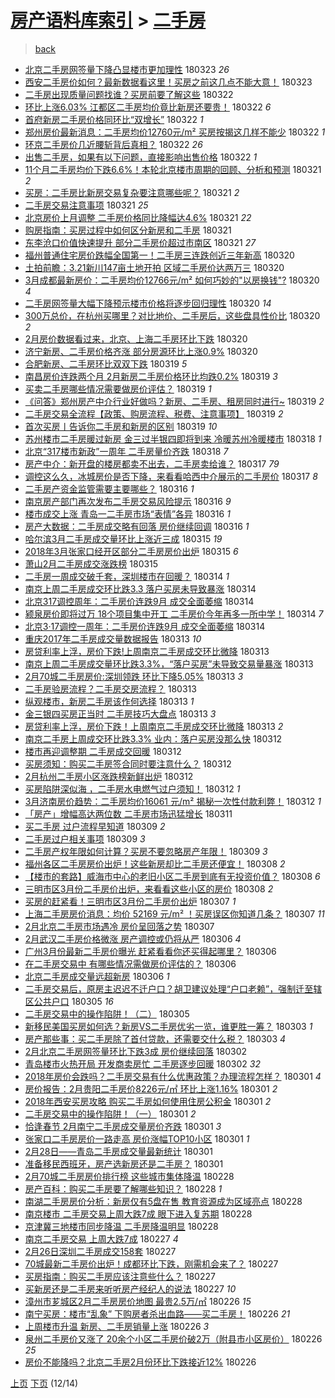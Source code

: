 [房产语料库索引](../../README.md)  > [二手房](二手房.md)
====
> [back](../README.md)

- [北京二手房网签量下降凸显楼市更加理性](http://jkwz.applinzi.com/ittc/7083677012600554506.html#%E5%8C%97%E4%BA%AC%E4%BA%8C%E6%89%8B%E6%88%BF%E7%BD%91%E7%AD%BE%E9%87%8F%E4%B8%8B%E9%99%8D%E5%87%B8%E6%98%BE%E6%A5%BC%E5%B8%82%E6%9B%B4%E5%8A%A0%E7%90%86%E6%80%A7) 180323 *26* 
- [西安二手房价如何？最新数据看这里！买房之前这几点不能大意！](http://jkwz.applinzi.com/ittc/7083604132265198609.html#%E8%A5%BF%E5%AE%89%E4%BA%8C%E6%89%8B%E6%88%BF%E4%BB%B7%E5%A6%82%E4%BD%95%EF%BC%9F%E6%9C%80%E6%96%B0%E6%95%B0%E6%8D%AE%E7%9C%8B%E8%BF%99%E9%87%8C%EF%BC%81%E4%B9%B0%E6%88%BF%E4%B9%8B%E5%89%8D%E8%BF%99%E5%87%A0%E7%82%B9%E4%B8%8D%E8%83%BD%E5%A4%A7%E6%84%8F%EF%BC%81) 180323  
- [二手房出现质量问题找谁？买房前要了解这些](http://jkwz.applinzi.com/ittc/7083327233060242443.html#%E4%BA%8C%E6%89%8B%E6%88%BF%E5%87%BA%E7%8E%B0%E8%B4%A8%E9%87%8F%E9%97%AE%E9%A2%98%E6%89%BE%E8%B0%81%EF%BC%9F%E4%B9%B0%E6%88%BF%E5%89%8D%E8%A6%81%E4%BA%86%E8%A7%A3%E8%BF%99%E4%BA%9B) 180322  
- [环比上涨6.03% 江都区二手房均价竟比新房还要贵！](http://jkwz.applinzi.com/ittc/7083318680010359818.html#%E7%8E%AF%E6%AF%94%E4%B8%8A%E6%B6%A86.03%25+%E6%B1%9F%E9%83%BD%E5%8C%BA%E4%BA%8C%E6%89%8B%E6%88%BF%E5%9D%87%E4%BB%B7%E7%AB%9F%E6%AF%94%E6%96%B0%E6%88%BF%E8%BF%98%E8%A6%81%E8%B4%B5%EF%BC%81) 180322 *6* 
- [首府新房二手房价格同环比“双增长”](http://jkwz.applinzi.com/ittc/7083269892147250186.html#%E9%A6%96%E5%BA%9C%E6%96%B0%E6%88%BF%E4%BA%8C%E6%89%8B%E6%88%BF%E4%BB%B7%E6%A0%BC%E5%90%8C%E7%8E%AF%E6%AF%94%E2%80%9C%E5%8F%8C%E5%A2%9E%E9%95%BF%E2%80%9D) 180322 *1* 
- [郑州房价最新消息：二手房均价12760元/m² 买房按揭这几样不能少](http://jkwz.applinzi.com/ittc/7083250718083646475.html#%E9%83%91%E5%B7%9E%E6%88%BF%E4%BB%B7%E6%9C%80%E6%96%B0%E6%B6%88%E6%81%AF%EF%BC%9A%E4%BA%8C%E6%89%8B%E6%88%BF%E5%9D%87%E4%BB%B712760%E5%85%83%2Fm%C2%B2+%E4%B9%B0%E6%88%BF%E6%8C%89%E6%8F%AD%E8%BF%99%E5%87%A0%E6%A0%B7%E4%B8%8D%E8%83%BD%E5%B0%91) 180322 *1* 
- [环京二手房价几近腰斩背后真相？](http://jkwz.applinzi.com/ittc/7083186034244584458.html#%E7%8E%AF%E4%BA%AC%E4%BA%8C%E6%89%8B%E6%88%BF%E4%BB%B7%E5%87%A0%E8%BF%91%E8%85%B0%E6%96%A9%E8%83%8C%E5%90%8E%E7%9C%9F%E7%9B%B8%EF%BC%9F) 180322 *26* 
- [出售二手房，如果有以下问题，直接影响出售价格](http://jkwz.applinzi.com/ittc/7083002742274786315.html#%E5%87%BA%E5%94%AE%E4%BA%8C%E6%89%8B%E6%88%BF%EF%BC%8C%E5%A6%82%E6%9E%9C%E6%9C%89%E4%BB%A5%E4%B8%8B%E9%97%AE%E9%A2%98%EF%BC%8C%E7%9B%B4%E6%8E%A5%E5%BD%B1%E5%93%8D%E5%87%BA%E5%94%AE%E4%BB%B7%E6%A0%BC) 180322 *1* 
- [11个月二手房均价下跌6.6%！本轮北京楼市周期的回顾、分析和预测](http://jkwz.applinzi.com/ittc/7082979121640768523.html#11%E4%B8%AA%E6%9C%88%E4%BA%8C%E6%89%8B%E6%88%BF%E5%9D%87%E4%BB%B7%E4%B8%8B%E8%B7%8C6.6%25%EF%BC%81%E6%9C%AC%E8%BD%AE%E5%8C%97%E4%BA%AC%E6%A5%BC%E5%B8%82%E5%91%A8%E6%9C%9F%E7%9A%84%E5%9B%9E%E9%A1%BE%E3%80%81%E5%88%86%E6%9E%90%E5%92%8C%E9%A2%84%E6%B5%8B) 180321 *2* 
- [买房：二手房比新房交易复杂要注意哪些呢？](http://jkwz.applinzi.com/ittc/7082929463518299146.html#%E4%B9%B0%E6%88%BF%EF%BC%9A%E4%BA%8C%E6%89%8B%E6%88%BF%E6%AF%94%E6%96%B0%E6%88%BF%E4%BA%A4%E6%98%93%E5%A4%8D%E6%9D%82%E8%A6%81%E6%B3%A8%E6%84%8F%E5%93%AA%E4%BA%9B%E5%91%A2%EF%BC%9F) 180321 *2* 
- [二手房交易注意事项](http://jkwz.applinzi.com/ittc/7082895483230225424.html#%E4%BA%8C%E6%89%8B%E6%88%BF%E4%BA%A4%E6%98%93%E6%B3%A8%E6%84%8F%E4%BA%8B%E9%A1%B9) 180321 *25* 
- [北京房价上月调整 二手房价格同比降幅达4.6%](http://jkwz.applinzi.com/ittc/7082867273620784135.html#%E5%8C%97%E4%BA%AC%E6%88%BF%E4%BB%B7%E4%B8%8A%E6%9C%88%E8%B0%83%E6%95%B4+%E4%BA%8C%E6%89%8B%E6%88%BF%E4%BB%B7%E6%A0%BC%E5%90%8C%E6%AF%94%E9%99%8D%E5%B9%85%E8%BE%BE4.6%25) 180321 *22* 
- [购房指南：买房过程中如何区分新房和二手房](http://jkwz.applinzi.com/ittc/7082856510051058699.html#%E8%B4%AD%E6%88%BF%E6%8C%87%E5%8D%97%EF%BC%9A%E4%B9%B0%E6%88%BF%E8%BF%87%E7%A8%8B%E4%B8%AD%E5%A6%82%E4%BD%95%E5%8C%BA%E5%88%86%E6%96%B0%E6%88%BF%E5%92%8C%E4%BA%8C%E6%89%8B%E6%88%BF) 180321  
- [东李沧口价值快速提升 部分二手房价超过市南区](http://jkwz.applinzi.com/ittc/7082830828059231243.html#%E4%B8%9C%E6%9D%8E%E6%B2%A7%E5%8F%A3%E4%BB%B7%E5%80%BC%E5%BF%AB%E9%80%9F%E6%8F%90%E5%8D%87+%E9%83%A8%E5%88%86%E4%BA%8C%E6%89%8B%E6%88%BF%E4%BB%B7%E8%B6%85%E8%BF%87%E5%B8%82%E5%8D%97%E5%8C%BA) 180321 *27* 
- [福州普通住宅房价跌幅全国第一！二手房三连跌创近三年新高](http://jkwz.applinzi.com/ittc/7082611828389839878.html#%E7%A6%8F%E5%B7%9E%E6%99%AE%E9%80%9A%E4%BD%8F%E5%AE%85%E6%88%BF%E4%BB%B7%E8%B7%8C%E5%B9%85%E5%85%A8%E5%9B%BD%E7%AC%AC%E4%B8%80%EF%BC%81%E4%BA%8C%E6%89%8B%E6%88%BF%E4%B8%89%E8%BF%9E%E8%B7%8C%E5%88%9B%E8%BF%91%E4%B8%89%E5%B9%B4%E6%96%B0%E9%AB%98) 180320  
- [土拍前瞻：3.21新川147亩土地开拍 区域二手房价达两万三](http://jkwz.applinzi.com/ittc/7082628645070046225.html#%E5%9C%9F%E6%8B%8D%E5%89%8D%E7%9E%BB%EF%BC%9A3.21%E6%96%B0%E5%B7%9D147%E4%BA%A9%E5%9C%9F%E5%9C%B0%E5%BC%80%E6%8B%8D+%E5%8C%BA%E5%9F%9F%E4%BA%8C%E6%89%8B%E6%88%BF%E4%BB%B7%E8%BE%BE%E4%B8%A4%E4%B8%87%E4%B8%89) 180320  
- [3月成都最新房价：二手房均价12766元/m² 如何巧妙的&quot;以房换钱&quot;?](http://jkwz.applinzi.com/ittc/7082562119692452880.html#3%E6%9C%88%E6%88%90%E9%83%BD%E6%9C%80%E6%96%B0%E6%88%BF%E4%BB%B7%EF%BC%9A%E4%BA%8C%E6%89%8B%E6%88%BF%E5%9D%87%E4%BB%B712766%E5%85%83%2Fm%C2%B2+%E5%A6%82%E4%BD%95%E5%B7%A7%E5%A6%99%E7%9A%84%26quot%3B%E4%BB%A5%E6%88%BF%E6%8D%A2%E9%92%B1%26quot%3B%3F) 180320 *4* 
- [二手房网签量大幅下降预示楼市价格将逐步回归理性](http://jkwz.applinzi.com/ittc/7082541023253496843.html#%E4%BA%8C%E6%89%8B%E6%88%BF%E7%BD%91%E7%AD%BE%E9%87%8F%E5%A4%A7%E5%B9%85%E4%B8%8B%E9%99%8D%E9%A2%84%E7%A4%BA%E6%A5%BC%E5%B8%82%E4%BB%B7%E6%A0%BC%E5%B0%86%E9%80%90%E6%AD%A5%E5%9B%9E%E5%BD%92%E7%90%86%E6%80%A7) 180320 *14* 
- [300万总价，在杭州买哪里？对比地价、二手房后，这些盘具性价比](http://jkwz.applinzi.com/ittc/7082537648331949063.html#300%E4%B8%87%E6%80%BB%E4%BB%B7%EF%BC%8C%E5%9C%A8%E6%9D%AD%E5%B7%9E%E4%B9%B0%E5%93%AA%E9%87%8C%EF%BC%9F%E5%AF%B9%E6%AF%94%E5%9C%B0%E4%BB%B7%E3%80%81%E4%BA%8C%E6%89%8B%E6%88%BF%E5%90%8E%EF%BC%8C%E8%BF%99%E4%BA%9B%E7%9B%98%E5%85%B7%E6%80%A7%E4%BB%B7%E6%AF%94) 180320 *2* 
- [2月房价数据看过来，北京、上海二手房环比下跌](http://jkwz.applinzi.com/ittc/7082470864509731847.html#2%E6%9C%88%E6%88%BF%E4%BB%B7%E6%95%B0%E6%8D%AE%E7%9C%8B%E8%BF%87%E6%9D%A5%EF%BC%8C%E5%8C%97%E4%BA%AC%E3%80%81%E4%B8%8A%E6%B5%B7%E4%BA%8C%E6%89%8B%E6%88%BF%E7%8E%AF%E6%AF%94%E4%B8%8B%E8%B7%8C) 180320  
- [济宁新房、二手房价格齐涨 部分房源环比上涨0.9%](http://jkwz.applinzi.com/ittc/7082470419619906570.html#%E6%B5%8E%E5%AE%81%E6%96%B0%E6%88%BF%E3%80%81%E4%BA%8C%E6%89%8B%E6%88%BF%E4%BB%B7%E6%A0%BC%E9%BD%90%E6%B6%A8+%E9%83%A8%E5%88%86%E6%88%BF%E6%BA%90%E7%8E%AF%E6%AF%94%E4%B8%8A%E6%B6%A80.9%25) 180320  
- [合肥新房、二手房环比双双下跌](http://jkwz.applinzi.com/ittc/7082328685954991115.html#%E5%90%88%E8%82%A5%E6%96%B0%E6%88%BF%E3%80%81%E4%BA%8C%E6%89%8B%E6%88%BF%E7%8E%AF%E6%AF%94%E5%8F%8C%E5%8F%8C%E4%B8%8B%E8%B7%8C) 180319 *5* 
- [南昌房价连跌两个月 2月新房二手房价格环比均跌0.2%](http://jkwz.applinzi.com/ittc/7082220261317542918.html#%E5%8D%97%E6%98%8C%E6%88%BF%E4%BB%B7%E8%BF%9E%E8%B7%8C%E4%B8%A4%E4%B8%AA%E6%9C%88+2%E6%9C%88%E6%96%B0%E6%88%BF%E4%BA%8C%E6%89%8B%E6%88%BF%E4%BB%B7%E6%A0%BC%E7%8E%AF%E6%AF%94%E5%9D%87%E8%B7%8C0.2%25) 180319 *3* 
- [买卖二手房哪些情况需要做房价评估？](http://jkwz.applinzi.com/ittc/7082181440458720266.html#%E4%B9%B0%E5%8D%96%E4%BA%8C%E6%89%8B%E6%88%BF%E5%93%AA%E4%BA%9B%E6%83%85%E5%86%B5%E9%9C%80%E8%A6%81%E5%81%9A%E6%88%BF%E4%BB%B7%E8%AF%84%E4%BC%B0%EF%BC%9F) 180319 *1* 
- [《问答》郑州房产中介行业好做吗？新房、二手房、租房同时进行~](http://jkwz.applinzi.com/ittc/7082137229009093649.html#%E3%80%8A%E9%97%AE%E7%AD%94%E3%80%8B%E9%83%91%E5%B7%9E%E6%88%BF%E4%BA%A7%E4%B8%AD%E4%BB%8B%E8%A1%8C%E4%B8%9A%E5%A5%BD%E5%81%9A%E5%90%97%EF%BC%9F%E6%96%B0%E6%88%BF%E3%80%81%E4%BA%8C%E6%89%8B%E6%88%BF%E3%80%81%E7%A7%9F%E6%88%BF%E5%90%8C%E6%97%B6%E8%BF%9B%E8%A1%8C%7E) 180319 *2* 
- [二手房交易全流程【政策、购房流程、税费、注意事项】](http://jkwz.applinzi.com/ittc/7082127104680657927.html#%E4%BA%8C%E6%89%8B%E6%88%BF%E4%BA%A4%E6%98%93%E5%85%A8%E6%B5%81%E7%A8%8B%E3%80%90%E6%94%BF%E7%AD%96%E3%80%81%E8%B4%AD%E6%88%BF%E6%B5%81%E7%A8%8B%E3%80%81%E7%A8%8E%E8%B4%B9%E3%80%81%E6%B3%A8%E6%84%8F%E4%BA%8B%E9%A1%B9%E3%80%91) 180319 *2* 
- [首次买房丨告诉你二手房和新房的区别](http://jkwz.applinzi.com/ittc/7082114247075300369.html#%E9%A6%96%E6%AC%A1%E4%B9%B0%E6%88%BF%E4%B8%A8%E5%91%8A%E8%AF%89%E4%BD%A0%E4%BA%8C%E6%89%8B%E6%88%BF%E5%92%8C%E6%96%B0%E6%88%BF%E7%9A%84%E5%8C%BA%E5%88%AB) 180319 *10* 
- [苏州楼市二手房暖过新房 金三过半银四即将到来 冷暖苏州冷暖楼市](http://jkwz.applinzi.com/ittc/7081757397263844363.html#%E8%8B%8F%E5%B7%9E%E6%A5%BC%E5%B8%82%E4%BA%8C%E6%89%8B%E6%88%BF%E6%9A%96%E8%BF%87%E6%96%B0%E6%88%BF+%E9%87%91%E4%B8%89%E8%BF%87%E5%8D%8A%E9%93%B6%E5%9B%9B%E5%8D%B3%E5%B0%86%E5%88%B0%E6%9D%A5+%E5%86%B7%E6%9A%96%E8%8B%8F%E5%B7%9E%E5%86%B7%E6%9A%96%E6%A5%BC%E5%B8%82) 180318 *1* 
- [北京“317楼市新政”一周年 二手房量价齐跌](http://jkwz.applinzi.com/ittc/7081738140048163856.html#%E5%8C%97%E4%BA%AC%E2%80%9C317%E6%A5%BC%E5%B8%82%E6%96%B0%E6%94%BF%E2%80%9D%E4%B8%80%E5%91%A8%E5%B9%B4+%E4%BA%8C%E6%89%8B%E6%88%BF%E9%87%8F%E4%BB%B7%E9%BD%90%E8%B7%8C) 180318 *7* 
- [房产中介：新开盘的楼房都卖不出去，二手房卖给谁？](http://jkwz.applinzi.com/ittc/7081585905209181201.html#%E6%88%BF%E4%BA%A7%E4%B8%AD%E4%BB%8B%EF%BC%9A%E6%96%B0%E5%BC%80%E7%9B%98%E7%9A%84%E6%A5%BC%E6%88%BF%E9%83%BD%E5%8D%96%E4%B8%8D%E5%87%BA%E5%8E%BB%EF%BC%8C%E4%BA%8C%E6%89%8B%E6%88%BF%E5%8D%96%E7%BB%99%E8%B0%81%EF%BC%9F) 180317 *79* 
- [调控这么久，冰城房价是否下降，来看看哈西中介展示的二手房价](http://jkwz.applinzi.com/ittc/7081531375763325962.html#%E8%B0%83%E6%8E%A7%E8%BF%99%E4%B9%88%E4%B9%85%EF%BC%8C%E5%86%B0%E5%9F%8E%E6%88%BF%E4%BB%B7%E6%98%AF%E5%90%A6%E4%B8%8B%E9%99%8D%EF%BC%8C%E6%9D%A5%E7%9C%8B%E7%9C%8B%E5%93%88%E8%A5%BF%E4%B8%AD%E4%BB%8B%E5%B1%95%E7%A4%BA%E7%9A%84%E4%BA%8C%E6%89%8B%E6%88%BF%E4%BB%B7) 180317 *8* 
- [二手房产资金监管需要主要哪些？](http://jkwz.applinzi.com/ittc/7081206323142460427.html#%E4%BA%8C%E6%89%8B%E6%88%BF%E4%BA%A7%E8%B5%84%E9%87%91%E7%9B%91%E7%AE%A1%E9%9C%80%E8%A6%81%E4%B8%BB%E8%A6%81%E5%93%AA%E4%BA%9B%EF%BC%9F) 180316 *1* 
- [南京房产部门再次发布二手房交易风险提示](http://jkwz.applinzi.com/ittc/7081063610887701515.html#%E5%8D%97%E4%BA%AC%E6%88%BF%E4%BA%A7%E9%83%A8%E9%97%A8%E5%86%8D%E6%AC%A1%E5%8F%91%E5%B8%83%E4%BA%8C%E6%89%8B%E6%88%BF%E4%BA%A4%E6%98%93%E9%A3%8E%E9%99%A9%E6%8F%90%E7%A4%BA) 180316 *9* 
- [楼市成交上涨 青岛一二手房市场“表情”各异](http://jkwz.applinzi.com/ittc/7080998368207963143.html#%E6%A5%BC%E5%B8%82%E6%88%90%E4%BA%A4%E4%B8%8A%E6%B6%A8+%E9%9D%92%E5%B2%9B%E4%B8%80%E4%BA%8C%E6%89%8B%E6%88%BF%E5%B8%82%E5%9C%BA%E2%80%9C%E8%A1%A8%E6%83%85%E2%80%9D%E5%90%84%E5%BC%82) 180316 *1* 
- [房产大数据：二手房成交略有回落 房价继续回调](http://jkwz.applinzi.com/ittc/7080981602211726346.html#%E6%88%BF%E4%BA%A7%E5%A4%A7%E6%95%B0%E6%8D%AE%EF%BC%9A%E4%BA%8C%E6%89%8B%E6%88%BF%E6%88%90%E4%BA%A4%E7%95%A5%E6%9C%89%E5%9B%9E%E8%90%BD+%E6%88%BF%E4%BB%B7%E7%BB%A7%E7%BB%AD%E5%9B%9E%E8%B0%83) 180316 *1* 
- [哈尔滨3月二手房成交量环比上涨近三成](http://jkwz.applinzi.com/ittc/7080704512941884426.html#%E5%93%88%E5%B0%94%E6%BB%A83%E6%9C%88%E4%BA%8C%E6%89%8B%E6%88%BF%E6%88%90%E4%BA%A4%E9%87%8F%E7%8E%AF%E6%AF%94%E4%B8%8A%E6%B6%A8%E8%BF%91%E4%B8%89%E6%88%90) 180315 *19* 
- [2018年3月张家口经开区部分二手房房价出炉](http://jkwz.applinzi.com/ittc/7080667175918765066.html#2018%E5%B9%B43%E6%9C%88%E5%BC%A0%E5%AE%B6%E5%8F%A3%E7%BB%8F%E5%BC%80%E5%8C%BA%E9%83%A8%E5%88%86%E4%BA%8C%E6%89%8B%E6%88%BF%E6%88%BF%E4%BB%B7%E5%87%BA%E7%82%89) 180315 *6* 
- [萧山2月二手房成交涨跌榜](http://jkwz.applinzi.com/ittc/7080660682964206599.html#%E8%90%A7%E5%B1%B12%E6%9C%88%E4%BA%8C%E6%89%8B%E6%88%BF%E6%88%90%E4%BA%A4%E6%B6%A8%E8%B7%8C%E6%A6%9C) 180315  
- [二手房一周成交破千套，深圳楼市在回暖？](http://jkwz.applinzi.com/ittc/7080409477914559504.html#%E4%BA%8C%E6%89%8B%E6%88%BF%E4%B8%80%E5%91%A8%E6%88%90%E4%BA%A4%E7%A0%B4%E5%8D%83%E5%A5%97%EF%BC%8C%E6%B7%B1%E5%9C%B3%E6%A5%BC%E5%B8%82%E5%9C%A8%E5%9B%9E%E6%9A%96%EF%BC%9F) 180314 *1* 
- [南京上周二手房成交环比跌3.3 落户买房未导致暴涨](http://jkwz.applinzi.com/ittc/7080279810272396305.html#%E5%8D%97%E4%BA%AC%E4%B8%8A%E5%91%A8%E4%BA%8C%E6%89%8B%E6%88%BF%E6%88%90%E4%BA%A4%E7%8E%AF%E6%AF%94%E8%B7%8C3.3+%E8%90%BD%E6%88%B7%E4%B9%B0%E6%88%BF%E6%9C%AA%E5%AF%BC%E8%87%B4%E6%9A%B4%E6%B6%A8) 180314  
- [北京317调控周年：二手房价连跌9月 成交全面萎缩](http://jkwz.applinzi.com/ittc/7080273167182726154.html#%E5%8C%97%E4%BA%AC317%E8%B0%83%E6%8E%A7%E5%91%A8%E5%B9%B4%EF%BC%9A%E4%BA%8C%E6%89%8B%E6%88%BF%E4%BB%B7%E8%BF%9E%E8%B7%8C9%E6%9C%88+%E6%88%90%E4%BA%A4%E5%85%A8%E9%9D%A2%E8%90%8E%E7%BC%A9) 180314  
- [颍泉房价即将过万 18个项目集中开工 二手房价今年再多一所中学！](http://jkwz.applinzi.com/ittc/7080263342407287825.html#%E9%A2%8D%E6%B3%89%E6%88%BF%E4%BB%B7%E5%8D%B3%E5%B0%86%E8%BF%87%E4%B8%87+18%E4%B8%AA%E9%A1%B9%E7%9B%AE%E9%9B%86%E4%B8%AD%E5%BC%80%E5%B7%A5+%E4%BA%8C%E6%89%8B%E6%88%BF%E4%BB%B7%E4%BB%8A%E5%B9%B4%E5%86%8D%E5%A4%9A%E4%B8%80%E6%89%80%E4%B8%AD%E5%AD%A6%EF%BC%81) 180314 *7* 
- [北京3·17调控一周年：二手房价连跌9月 成交全面萎缩](http://jkwz.applinzi.com/ittc/7080252439129490439.html#%E5%8C%97%E4%BA%AC3%C2%B717%E8%B0%83%E6%8E%A7%E4%B8%80%E5%91%A8%E5%B9%B4%EF%BC%9A%E4%BA%8C%E6%89%8B%E6%88%BF%E4%BB%B7%E8%BF%9E%E8%B7%8C9%E6%9C%88+%E6%88%90%E4%BA%A4%E5%85%A8%E9%9D%A2%E8%90%8E%E7%BC%A9) 180314  
- [重庆2017年二手房成交量数据报告](http://jkwz.applinzi.com/ittc/7079965000095761415.html#%E9%87%8D%E5%BA%862017%E5%B9%B4%E4%BA%8C%E6%89%8B%E6%88%BF%E6%88%90%E4%BA%A4%E9%87%8F%E6%95%B0%E6%8D%AE%E6%8A%A5%E5%91%8A) 180313 *10* 
- [房贷利率上浮，房价下跌!上周南京二手房成交环比微降](http://jkwz.applinzi.com/ittc/7079959802791068682.html#%E6%88%BF%E8%B4%B7%E5%88%A9%E7%8E%87%E4%B8%8A%E6%B5%AE%EF%BC%8C%E6%88%BF%E4%BB%B7%E4%B8%8B%E8%B7%8C%21%E4%B8%8A%E5%91%A8%E5%8D%97%E4%BA%AC%E4%BA%8C%E6%89%8B%E6%88%BF%E6%88%90%E4%BA%A4%E7%8E%AF%E6%AF%94%E5%BE%AE%E9%99%8D) 180313  
- [南京上周二手房成交量环比跌3.3%，“落户买房”未导致交易量暴涨](http://jkwz.applinzi.com/ittc/7079959103629952017.html#%E5%8D%97%E4%BA%AC%E4%B8%8A%E5%91%A8%E4%BA%8C%E6%89%8B%E6%88%BF%E6%88%90%E4%BA%A4%E9%87%8F%E7%8E%AF%E6%AF%94%E8%B7%8C3.3%25%EF%BC%8C%E2%80%9C%E8%90%BD%E6%88%B7%E4%B9%B0%E6%88%BF%E2%80%9D%E6%9C%AA%E5%AF%BC%E8%87%B4%E4%BA%A4%E6%98%93%E9%87%8F%E6%9A%B4%E6%B6%A8) 180313  
- [2月70城二手房房价:深圳领跌 环比下降5.05%](http://jkwz.applinzi.com/ittc/7079948389985027079.html#2%E6%9C%8870%E5%9F%8E%E4%BA%8C%E6%89%8B%E6%88%BF%E6%88%BF%E4%BB%B7%3A%E6%B7%B1%E5%9C%B3%E9%A2%86%E8%B7%8C+%E7%8E%AF%E6%AF%94%E4%B8%8B%E9%99%8D5.05%25) 180313 *3* 
- [二手房验房流程？二手房交房流程？](http://jkwz.applinzi.com/ittc/7079913599797822481.html#%E4%BA%8C%E6%89%8B%E6%88%BF%E9%AA%8C%E6%88%BF%E6%B5%81%E7%A8%8B%EF%BC%9F%E4%BA%8C%E6%89%8B%E6%88%BF%E4%BA%A4%E6%88%BF%E6%B5%81%E7%A8%8B%EF%BC%9F) 180313  
- [纵观楼市，新房二手房该作何选择](http://jkwz.applinzi.com/ittc/7079895988980679697.html#%E7%BA%B5%E8%A7%82%E6%A5%BC%E5%B8%82%EF%BC%8C%E6%96%B0%E6%88%BF%E4%BA%8C%E6%89%8B%E6%88%BF%E8%AF%A5%E4%BD%9C%E4%BD%95%E9%80%89%E6%8B%A9) 180313 *1* 
- [金三银四买房正当时 二手房技巧大盘点](http://jkwz.applinzi.com/ittc/7079890494635377675.html#%E9%87%91%E4%B8%89%E9%93%B6%E5%9B%9B%E4%B9%B0%E6%88%BF%E6%AD%A3%E5%BD%93%E6%97%B6+%E4%BA%8C%E6%89%8B%E6%88%BF%E6%8A%80%E5%B7%A7%E5%A4%A7%E7%9B%98%E7%82%B9) 180313 *3* 
- [房贷利率上浮，房价下跌！上周南京二手房成交环比微降](http://jkwz.applinzi.com/ittc/7079887818585539594.html#%E6%88%BF%E8%B4%B7%E5%88%A9%E7%8E%87%E4%B8%8A%E6%B5%AE%EF%BC%8C%E6%88%BF%E4%BB%B7%E4%B8%8B%E8%B7%8C%EF%BC%81%E4%B8%8A%E5%91%A8%E5%8D%97%E4%BA%AC%E4%BA%8C%E6%89%8B%E6%88%BF%E6%88%90%E4%BA%A4%E7%8E%AF%E6%AF%94%E5%BE%AE%E9%99%8D) 180313 *2* 
- [南京二手房上周成交环比跌3.3% 业内：落户买房没那么快](http://jkwz.applinzi.com/ittc/7079690722251113489.html#%E5%8D%97%E4%BA%AC%E4%BA%8C%E6%89%8B%E6%88%BF%E4%B8%8A%E5%91%A8%E6%88%90%E4%BA%A4%E7%8E%AF%E6%AF%94%E8%B7%8C3.3%25+%E4%B8%9A%E5%86%85%EF%BC%9A%E8%90%BD%E6%88%B7%E4%B9%B0%E6%88%BF%E6%B2%A1%E9%82%A3%E4%B9%88%E5%BF%AB) 180312  
- [楼市再迎调整期 二手房成交回暖](http://jkwz.applinzi.com/ittc/7079667861943747595.html#%E6%A5%BC%E5%B8%82%E5%86%8D%E8%BF%8E%E8%B0%83%E6%95%B4%E6%9C%9F+%E4%BA%8C%E6%89%8B%E6%88%BF%E6%88%90%E4%BA%A4%E5%9B%9E%E6%9A%96) 180312  
- [买房须知：购买二手房签合同时要注意什么？](http://jkwz.applinzi.com/ittc/7079552161560396811.html#%E4%B9%B0%E6%88%BF%E9%A1%BB%E7%9F%A5%EF%BC%9A%E8%B4%AD%E4%B9%B0%E4%BA%8C%E6%89%8B%E6%88%BF%E7%AD%BE%E5%90%88%E5%90%8C%E6%97%B6%E8%A6%81%E6%B3%A8%E6%84%8F%E4%BB%80%E4%B9%88%EF%BC%9F) 180312  
- [2月杭州二手房小区涨跌榜新鲜出炉](http://jkwz.applinzi.com/ittc/7079534094688191498.html#2%E6%9C%88%E6%9D%AD%E5%B7%9E%E4%BA%8C%E6%89%8B%E6%88%BF%E5%B0%8F%E5%8C%BA%E6%B6%A8%E8%B7%8C%E6%A6%9C%E6%96%B0%E9%B2%9C%E5%87%BA%E7%82%89) 180312  
- [买房陷阱深似海 ，二手房水电燃气过户须知！](http://jkwz.applinzi.com/ittc/7079519805331997706.html#%E4%B9%B0%E6%88%BF%E9%99%B7%E9%98%B1%E6%B7%B1%E4%BC%BC%E6%B5%B7+%EF%BC%8C%E4%BA%8C%E6%89%8B%E6%88%BF%E6%B0%B4%E7%94%B5%E7%87%83%E6%B0%94%E8%BF%87%E6%88%B7%E9%A1%BB%E7%9F%A5%EF%BC%81) 180312 *1* 
- [3月济南房价趋势：二手房均价16061 元/m² 揭秘一次性付款利弊！](http://jkwz.applinzi.com/ittc/7079507239675364363.html#3%E6%9C%88%E6%B5%8E%E5%8D%97%E6%88%BF%E4%BB%B7%E8%B6%8B%E5%8A%BF%EF%BC%9A%E4%BA%8C%E6%89%8B%E6%88%BF%E5%9D%87%E4%BB%B716061+%E5%85%83%2Fm%C2%B2+%E6%8F%AD%E7%A7%98%E4%B8%80%E6%AC%A1%E6%80%A7%E4%BB%98%E6%AC%BE%E5%88%A9%E5%BC%8A%EF%BC%81) 180312 *1* 
- [「房产」增幅高达两位数 二手房市场迅猛增长](http://jkwz.applinzi.com/ittc/7079010006186066955.html#%E3%80%8C%E6%88%BF%E4%BA%A7%E3%80%8D%E5%A2%9E%E5%B9%85%E9%AB%98%E8%BE%BE%E4%B8%A4%E4%BD%8D%E6%95%B0+%E4%BA%8C%E6%89%8B%E6%88%BF%E5%B8%82%E5%9C%BA%E8%BF%85%E7%8C%9B%E5%A2%9E%E9%95%BF) 180311  
- [买二手房 过户流程早知道](http://jkwz.applinzi.com/ittc/7078483277717701638.html#%E4%B9%B0%E4%BA%8C%E6%89%8B%E6%88%BF+%E8%BF%87%E6%88%B7%E6%B5%81%E7%A8%8B%E6%97%A9%E7%9F%A5%E9%81%93) 180309 *2* 
- [二手房过户相关事项](http://jkwz.applinzi.com/ittc/7078412096830440464.html#%E4%BA%8C%E6%89%8B%E6%88%BF%E8%BF%87%E6%88%B7%E7%9B%B8%E5%85%B3%E4%BA%8B%E9%A1%B9) 180309 *3* 
- [二手房产权年限如何计算？买房不要忽略房产年限！](http://jkwz.applinzi.com/ittc/7078404743716406279.html#%E4%BA%8C%E6%89%8B%E6%88%BF%E4%BA%A7%E6%9D%83%E5%B9%B4%E9%99%90%E5%A6%82%E4%BD%95%E8%AE%A1%E7%AE%97%EF%BC%9F%E4%B9%B0%E6%88%BF%E4%B8%8D%E8%A6%81%E5%BF%BD%E7%95%A5%E6%88%BF%E4%BA%A7%E5%B9%B4%E9%99%90%EF%BC%81) 180309 *3* 
- [福州各区二手房房价出炉！这些新房却比二手房还便宜！](http://jkwz.applinzi.com/ittc/7078180009779135499.html#%E7%A6%8F%E5%B7%9E%E5%90%84%E5%8C%BA%E4%BA%8C%E6%89%8B%E6%88%BF%E6%88%BF%E4%BB%B7%E5%87%BA%E7%82%89%EF%BC%81%E8%BF%99%E4%BA%9B%E6%96%B0%E6%88%BF%E5%8D%B4%E6%AF%94%E4%BA%8C%E6%89%8B%E6%88%BF%E8%BF%98%E4%BE%BF%E5%AE%9C%EF%BC%81) 180308 *2* 
- [【楼市的套路】威海市中心的老旧小区二手房到底有无投资价值？](http://jkwz.applinzi.com/ittc/7078026931604030471.html#%E3%80%90%E6%A5%BC%E5%B8%82%E7%9A%84%E5%A5%97%E8%B7%AF%E3%80%91%E5%A8%81%E6%B5%B7%E5%B8%82%E4%B8%AD%E5%BF%83%E7%9A%84%E8%80%81%E6%97%A7%E5%B0%8F%E5%8C%BA%E4%BA%8C%E6%89%8B%E6%88%BF%E5%88%B0%E5%BA%95%E6%9C%89%E6%97%A0%E6%8A%95%E8%B5%84%E4%BB%B7%E5%80%BC%EF%BC%9F) 180308 *6* 
- [三明市区3月份二手房价出炉，来看看这些小区的房价](http://jkwz.applinzi.com/ittc/7077914894399964170.html#%E4%B8%89%E6%98%8E%E5%B8%82%E5%8C%BA3%E6%9C%88%E4%BB%BD%E4%BA%8C%E6%89%8B%E6%88%BF%E4%BB%B7%E5%87%BA%E7%82%89%EF%BC%8C%E6%9D%A5%E7%9C%8B%E7%9C%8B%E8%BF%99%E4%BA%9B%E5%B0%8F%E5%8C%BA%E7%9A%84%E6%88%BF%E4%BB%B7) 180308 *2* 
- [买房的赶紧看！三明市区3月份二手房价出炉](http://jkwz.applinzi.com/ittc/7077788141828441095.html#%E4%B9%B0%E6%88%BF%E7%9A%84%E8%B5%B6%E7%B4%A7%E7%9C%8B%EF%BC%81%E4%B8%89%E6%98%8E%E5%B8%82%E5%8C%BA3%E6%9C%88%E4%BB%BD%E4%BA%8C%E6%89%8B%E6%88%BF%E4%BB%B7%E5%87%BA%E7%82%89) 180307 *1* 
- [上海二手房房价消息：均价 52169 元/m² ！买房误区你知道几条？](http://jkwz.applinzi.com/ittc/7077763303395034119.html#%E4%B8%8A%E6%B5%B7%E4%BA%8C%E6%89%8B%E6%88%BF%E6%88%BF%E4%BB%B7%E6%B6%88%E6%81%AF%EF%BC%9A%E5%9D%87%E4%BB%B7+52169+%E5%85%83%2Fm%C2%B2+%EF%BC%81%E4%B9%B0%E6%88%BF%E8%AF%AF%E5%8C%BA%E4%BD%A0%E7%9F%A5%E9%81%93%E5%87%A0%E6%9D%A1%EF%BC%9F) 180307 *11* 
- [2月北京二手房市场遇冷 房价呈回落之势](http://jkwz.applinzi.com/ittc/7077679676996977671.html#2%E6%9C%88%E5%8C%97%E4%BA%AC%E4%BA%8C%E6%89%8B%E6%88%BF%E5%B8%82%E5%9C%BA%E9%81%87%E5%86%B7+%E6%88%BF%E4%BB%B7%E5%91%88%E5%9B%9E%E8%90%BD%E4%B9%8B%E5%8A%BF) 180307  
- [2月武汉二手房价格微涨 房产调控或仍将从严](http://jkwz.applinzi.com/ittc/7077423303029687313.html#2%E6%9C%88%E6%AD%A6%E6%B1%89%E4%BA%8C%E6%89%8B%E6%88%BF%E4%BB%B7%E6%A0%BC%E5%BE%AE%E6%B6%A8+%E6%88%BF%E4%BA%A7%E8%B0%83%E6%8E%A7%E6%88%96%E4%BB%8D%E5%B0%86%E4%BB%8E%E4%B8%A5) 180306 *4* 
- [广州3月份最新二手房价曝光 赶紧看看你还买得起哪里？](http://jkwz.applinzi.com/ittc/7077366930979947526.html#%E5%B9%BF%E5%B7%9E3%E6%9C%88%E4%BB%BD%E6%9C%80%E6%96%B0%E4%BA%8C%E6%89%8B%E6%88%BF%E4%BB%B7%E6%9B%9D%E5%85%89+%E8%B5%B6%E7%B4%A7%E7%9C%8B%E7%9C%8B%E4%BD%A0%E8%BF%98%E4%B9%B0%E5%BE%97%E8%B5%B7%E5%93%AA%E9%87%8C%EF%BC%9F) 180306  
- [在二手房交易中 有哪些情况需做房价评估的？](http://jkwz.applinzi.com/ittc/7077284878125368330.html#%E5%9C%A8%E4%BA%8C%E6%89%8B%E6%88%BF%E4%BA%A4%E6%98%93%E4%B8%AD+%E6%9C%89%E5%93%AA%E4%BA%9B%E6%83%85%E5%86%B5%E9%9C%80%E5%81%9A%E6%88%BF%E4%BB%B7%E8%AF%84%E4%BC%B0%E7%9A%84%EF%BC%9F) 180306  
- [北京二手房成交量远超新房](http://jkwz.applinzi.com/ittc/7077264141809353744.html#%E5%8C%97%E4%BA%AC%E4%BA%8C%E6%89%8B%E6%88%BF%E6%88%90%E4%BA%A4%E9%87%8F%E8%BF%9C%E8%B6%85%E6%96%B0%E6%88%BF) 180306 *1* 
- [二手房交易后，原房主迟迟不迁户口？胡卫建议处理“户口老赖”，强制迁至辖区公共户口](http://jkwz.applinzi.com/ittc/7076981333685699601.html#%E4%BA%8C%E6%89%8B%E6%88%BF%E4%BA%A4%E6%98%93%E5%90%8E%EF%BC%8C%E5%8E%9F%E6%88%BF%E4%B8%BB%E8%BF%9F%E8%BF%9F%E4%B8%8D%E8%BF%81%E6%88%B7%E5%8F%A3%EF%BC%9F%E8%83%A1%E5%8D%AB%E5%BB%BA%E8%AE%AE%E5%A4%84%E7%90%86%E2%80%9C%E6%88%B7%E5%8F%A3%E8%80%81%E8%B5%96%E2%80%9D%EF%BC%8C%E5%BC%BA%E5%88%B6%E8%BF%81%E8%87%B3%E8%BE%96%E5%8C%BA%E5%85%AC%E5%85%B1%E6%88%B7%E5%8F%A3) 180305 *16* 
- [二手房交易中的操作陷阱！（二）](http://jkwz.applinzi.com/ittc/7076977016161436682.html#%E4%BA%8C%E6%89%8B%E6%88%BF%E4%BA%A4%E6%98%93%E4%B8%AD%E7%9A%84%E6%93%8D%E4%BD%9C%E9%99%B7%E9%98%B1%EF%BC%81%EF%BC%88%E4%BA%8C%EF%BC%89) 180305  
- [新移民美国买房如何选？新房VS二手房优劣一览，谁更胜一筹？](http://jkwz.applinzi.com/ittc/7076359184365126667.html#%E6%96%B0%E7%A7%BB%E6%B0%91%E7%BE%8E%E5%9B%BD%E4%B9%B0%E6%88%BF%E5%A6%82%E4%BD%95%E9%80%89%EF%BC%9F%E6%96%B0%E6%88%BFVS%E4%BA%8C%E6%89%8B%E6%88%BF%E4%BC%98%E5%8A%A3%E4%B8%80%E8%A7%88%EF%BC%8C%E8%B0%81%E6%9B%B4%E8%83%9C%E4%B8%80%E7%AD%B9%EF%BC%9F) 180303 *1* 
- [房产那些事：买二手房除了首付贷款，还需要交什么税？](http://jkwz.applinzi.com/ittc/7075852587519968263.html#%E6%88%BF%E4%BA%A7%E9%82%A3%E4%BA%9B%E4%BA%8B%EF%BC%9A%E4%B9%B0%E4%BA%8C%E6%89%8B%E6%88%BF%E9%99%A4%E4%BA%86%E9%A6%96%E4%BB%98%E8%B4%B7%E6%AC%BE%EF%BC%8C%E8%BF%98%E9%9C%80%E8%A6%81%E4%BA%A4%E4%BB%80%E4%B9%88%E7%A8%8E%EF%BC%9F) 180303 *4* 
- [2月北京二手房网签量环比下跌3成 房价继续回落](http://jkwz.applinzi.com/ittc/7075879017704326161.html#2%E6%9C%88%E5%8C%97%E4%BA%AC%E4%BA%8C%E6%89%8B%E6%88%BF%E7%BD%91%E7%AD%BE%E9%87%8F%E7%8E%AF%E6%AF%94%E4%B8%8B%E8%B7%8C3%E6%88%90+%E6%88%BF%E4%BB%B7%E7%BB%A7%E7%BB%AD%E5%9B%9E%E8%90%BD) 180302  
- [青岛楼市火热开局 开发商卖房忙 二手房逐步回暖](http://jkwz.applinzi.com/ittc/7075798412085953552.html#%E9%9D%92%E5%B2%9B%E6%A5%BC%E5%B8%82%E7%81%AB%E7%83%AD%E5%BC%80%E5%B1%80+%E5%BC%80%E5%8F%91%E5%95%86%E5%8D%96%E6%88%BF%E5%BF%99+%E4%BA%8C%E6%89%8B%E6%88%BF%E9%80%90%E6%AD%A5%E5%9B%9E%E6%9A%96) 180302 *32* 
- [2018年房价会跌吗？二手房交易有什么优惠政策？办理流程怎样？](http://jkwz.applinzi.com/ittc/7075612224695829510.html#2018%E5%B9%B4%E6%88%BF%E4%BB%B7%E4%BC%9A%E8%B7%8C%E5%90%97%EF%BC%9F%E4%BA%8C%E6%89%8B%E6%88%BF%E4%BA%A4%E6%98%93%E6%9C%89%E4%BB%80%E4%B9%88%E4%BC%98%E6%83%A0%E6%94%BF%E7%AD%96%EF%BC%9F%E5%8A%9E%E7%90%86%E6%B5%81%E7%A8%8B%E6%80%8E%E6%A0%B7%EF%BC%9F) 180301 *4* 
- [房价报告：2月贵阳二手房价8226元/㎡ 环比上涨1.16%](http://jkwz.applinzi.com/ittc/7075564657744282630.html#%E6%88%BF%E4%BB%B7%E6%8A%A5%E5%91%8A%EF%BC%9A2%E6%9C%88%E8%B4%B5%E9%98%B3%E4%BA%8C%E6%89%8B%E6%88%BF%E4%BB%B78226%E5%85%83%2F%E3%8E%A1+%E7%8E%AF%E6%AF%94%E4%B8%8A%E6%B6%A81.16%25) 180301 *2* 
- [2018年西安买房攻略 购买二手房如何使用住房公积金](http://jkwz.applinzi.com/ittc/7075551637697725446.html#2018%E5%B9%B4%E8%A5%BF%E5%AE%89%E4%B9%B0%E6%88%BF%E6%94%BB%E7%95%A5+%E8%B4%AD%E4%B9%B0%E4%BA%8C%E6%89%8B%E6%88%BF%E5%A6%82%E4%BD%95%E4%BD%BF%E7%94%A8%E4%BD%8F%E6%88%BF%E5%85%AC%E7%A7%AF%E9%87%91) 180301 *2* 
- [二手房交易中的操作陷阱！（一）](http://jkwz.applinzi.com/ittc/7075494539257447441.html#%E4%BA%8C%E6%89%8B%E6%88%BF%E4%BA%A4%E6%98%93%E4%B8%AD%E7%9A%84%E6%93%8D%E4%BD%9C%E9%99%B7%E9%98%B1%EF%BC%81%EF%BC%88%E4%B8%80%EF%BC%89) 180301 *2* 
- [恰逢春节 2月南宁二手房成交量房价齐跌](http://jkwz.applinzi.com/ittc/7075536449871283210.html#%E6%81%B0%E9%80%A2%E6%98%A5%E8%8A%82+2%E6%9C%88%E5%8D%97%E5%AE%81%E4%BA%8C%E6%89%8B%E6%88%BF%E6%88%90%E4%BA%A4%E9%87%8F%E6%88%BF%E4%BB%B7%E9%BD%90%E8%B7%8C) 180301 *3* 
- [张家口二手房房价一路走高 房价涨幅TOP10小区](http://jkwz.applinzi.com/ittc/7075434346213540880.html#%E5%BC%A0%E5%AE%B6%E5%8F%A3%E4%BA%8C%E6%89%8B%E6%88%BF%E6%88%BF%E4%BB%B7%E4%B8%80%E8%B7%AF%E8%B5%B0%E9%AB%98+%E6%88%BF%E4%BB%B7%E6%B6%A8%E5%B9%85TOP10%E5%B0%8F%E5%8C%BA) 180301 *1* 
- [2月28日——青岛二手房成交量最新统计](http://jkwz.applinzi.com/ittc/7075429020533785610.html#2%E6%9C%8828%E6%97%A5%E2%80%94%E2%80%94%E9%9D%92%E5%B2%9B%E4%BA%8C%E6%89%8B%E6%88%BF%E6%88%90%E4%BA%A4%E9%87%8F%E6%9C%80%E6%96%B0%E7%BB%9F%E8%AE%A1) 180301  
- [准备移民西班牙，房产选新房还是二手房？](http://jkwz.applinzi.com/ittc/7075084670104765447.html#%E5%87%86%E5%A4%87%E7%A7%BB%E6%B0%91%E8%A5%BF%E7%8F%AD%E7%89%99%EF%BC%8C%E6%88%BF%E4%BA%A7%E9%80%89%E6%96%B0%E6%88%BF%E8%BF%98%E6%98%AF%E4%BA%8C%E6%89%8B%E6%88%BF%EF%BC%9F) 180301  
- [2月70城二手房房价排行榜 这些城市集体降温](http://jkwz.applinzi.com/ittc/7075177704184087558.html#2%E6%9C%8870%E5%9F%8E%E4%BA%8C%E6%89%8B%E6%88%BF%E6%88%BF%E4%BB%B7%E6%8E%92%E8%A1%8C%E6%A6%9C+%E8%BF%99%E4%BA%9B%E5%9F%8E%E5%B8%82%E9%9B%86%E4%BD%93%E9%99%8D%E6%B8%A9) 180228  
- [房产百科：购买二手房要了解哪些知识？](http://jkwz.applinzi.com/ittc/7075167807275009031.html#%E6%88%BF%E4%BA%A7%E7%99%BE%E7%A7%91%EF%BC%9A%E8%B4%AD%E4%B9%B0%E4%BA%8C%E6%89%8B%E6%88%BF%E8%A6%81%E4%BA%86%E8%A7%A3%E5%93%AA%E4%BA%9B%E7%9F%A5%E8%AF%86%EF%BC%9F) 180228 *1* 
- [南湖二手房房价分析：新房仅有5盘在售 教育资源成为区域亮点](http://jkwz.applinzi.com/ittc/7075159091611960331.html#%E5%8D%97%E6%B9%96%E4%BA%8C%E6%89%8B%E6%88%BF%E6%88%BF%E4%BB%B7%E5%88%86%E6%9E%90%EF%BC%9A%E6%96%B0%E6%88%BF%E4%BB%85%E6%9C%895%E7%9B%98%E5%9C%A8%E5%94%AE+%E6%95%99%E8%82%B2%E8%B5%84%E6%BA%90%E6%88%90%E4%B8%BA%E5%8C%BA%E5%9F%9F%E4%BA%AE%E7%82%B9) 180228  
- [南京楼市 二手房交易上周大跌7成 眼下进入复苏期](http://jkwz.applinzi.com/ittc/7075070263488414726.html#%E5%8D%97%E4%BA%AC%E6%A5%BC%E5%B8%82+%E4%BA%8C%E6%89%8B%E6%88%BF%E4%BA%A4%E6%98%93%E4%B8%8A%E5%91%A8%E5%A4%A7%E8%B7%8C7%E6%88%90+%E7%9C%BC%E4%B8%8B%E8%BF%9B%E5%85%A5%E5%A4%8D%E8%8B%8F%E6%9C%9F) 180228  
- [京津冀三地楼市同步降温 二手房降温明显](http://jkwz.applinzi.com/ittc/7075030459421819911.html#%E4%BA%AC%E6%B4%A5%E5%86%80%E4%B8%89%E5%9C%B0%E6%A5%BC%E5%B8%82%E5%90%8C%E6%AD%A5%E9%99%8D%E6%B8%A9+%E4%BA%8C%E6%89%8B%E6%88%BF%E9%99%8D%E6%B8%A9%E6%98%8E%E6%98%BE) 180228  
- [南京二手房交易 上周大跌7成](http://jkwz.applinzi.com/ittc/7074780944244671495.html#%E5%8D%97%E4%BA%AC%E4%BA%8C%E6%89%8B%E6%88%BF%E4%BA%A4%E6%98%93+%E4%B8%8A%E5%91%A8%E5%A4%A7%E8%B7%8C7%E6%88%90) 180227 *4* 
- [2月26日深圳二手房成交158套](http://jkwz.applinzi.com/ittc/7074713317572871184.html#2%E6%9C%8826%E6%97%A5%E6%B7%B1%E5%9C%B3%E4%BA%8C%E6%89%8B%E6%88%BF%E6%88%90%E4%BA%A4158%E5%A5%97) 180227  
- [70城最新二手房价出炉！成都环比下跌，刚需机会来了？](http://jkwz.applinzi.com/ittc/7074713309108765702.html#70%E5%9F%8E%E6%9C%80%E6%96%B0%E4%BA%8C%E6%89%8B%E6%88%BF%E4%BB%B7%E5%87%BA%E7%82%89%EF%BC%81%E6%88%90%E9%83%BD%E7%8E%AF%E6%AF%94%E4%B8%8B%E8%B7%8C%EF%BC%8C%E5%88%9A%E9%9C%80%E6%9C%BA%E4%BC%9A%E6%9D%A5%E4%BA%86%EF%BC%9F) 180227  
- [买房指南：购买二手房应该注意些什么？](http://jkwz.applinzi.com/ittc/7074703411138528266.html#%E4%B9%B0%E6%88%BF%E6%8C%87%E5%8D%97%EF%BC%9A%E8%B4%AD%E4%B9%B0%E4%BA%8C%E6%89%8B%E6%88%BF%E5%BA%94%E8%AF%A5%E6%B3%A8%E6%84%8F%E4%BA%9B%E4%BB%80%E4%B9%88%EF%BC%9F) 180227  
- [买新房还是二手房来听听房产经纪人的说法](http://jkwz.applinzi.com/ittc/7074420132355245063.html#%E4%B9%B0%E6%96%B0%E6%88%BF%E8%BF%98%E6%98%AF%E4%BA%8C%E6%89%8B%E6%88%BF%E6%9D%A5%E5%90%AC%E5%90%AC%E6%88%BF%E4%BA%A7%E7%BB%8F%E7%BA%AA%E4%BA%BA%E7%9A%84%E8%AF%B4%E6%B3%95) 180227 *10* 
- [漳州市芗城区2月二手房房价地图 最贵2.5万/㎡](http://jkwz.applinzi.com/ittc/7074472588720210961.html#%E6%BC%B3%E5%B7%9E%E5%B8%82%E8%8A%97%E5%9F%8E%E5%8C%BA2%E6%9C%88%E4%BA%8C%E6%89%8B%E6%88%BF%E6%88%BF%E4%BB%B7%E5%9C%B0%E5%9B%BE+%E6%9C%80%E8%B4%B52.5%E4%B8%87%2F%E3%8E%A1) 180226 *15* 
- [南宁买房：楼市“乱象” 下购房者杀出血路——买二手房！](http://jkwz.applinzi.com/ittc/7074466888900150283.html#%E5%8D%97%E5%AE%81%E4%B9%B0%E6%88%BF%EF%BC%9A%E6%A5%BC%E5%B8%82%E2%80%9C%E4%B9%B1%E8%B1%A1%E2%80%9D+%E4%B8%8B%E8%B4%AD%E6%88%BF%E8%80%85%E6%9D%80%E5%87%BA%E8%A1%80%E8%B7%AF%E2%80%94%E2%80%94%E4%B9%B0%E4%BA%8C%E6%89%8B%E6%88%BF%EF%BC%81) 180226 *21* 
- [上周楼市升温 新房、二手房销量上涨](http://jkwz.applinzi.com/ittc/7074464047808644113.html#%E4%B8%8A%E5%91%A8%E6%A5%BC%E5%B8%82%E5%8D%87%E6%B8%A9+%E6%96%B0%E6%88%BF%E3%80%81%E4%BA%8C%E6%89%8B%E6%88%BF%E9%94%80%E9%87%8F%E4%B8%8A%E6%B6%A8) 180226 *3* 
- [泉州二手房价又涨了 20余个小区二手房价破2万（附县市小区房价）](http://jkwz.applinzi.com/ittc/7074459749238440967.html#%E6%B3%89%E5%B7%9E%E4%BA%8C%E6%89%8B%E6%88%BF%E4%BB%B7%E5%8F%88%E6%B6%A8%E4%BA%86+20%E4%BD%99%E4%B8%AA%E5%B0%8F%E5%8C%BA%E4%BA%8C%E6%89%8B%E6%88%BF%E4%BB%B7%E7%A0%B42%E4%B8%87%EF%BC%88%E9%99%84%E5%8E%BF%E5%B8%82%E5%B0%8F%E5%8C%BA%E6%88%BF%E4%BB%B7%EF%BC%89) 180226 *25* 
- [房价不能降吗？北京二手房2月份环比下跌接近12%](http://jkwz.applinzi.com/ittc/7074444067230712849.html#%E6%88%BF%E4%BB%B7%E4%B8%8D%E8%83%BD%E9%99%8D%E5%90%97%EF%BC%9F%E5%8C%97%E4%BA%AC%E4%BA%8C%E6%89%8B%E6%88%BF2%E6%9C%88%E4%BB%BD%E7%8E%AF%E6%AF%94%E4%B8%8B%E8%B7%8C%E6%8E%A5%E8%BF%9112%25) 180226  


 [上页](二手房13.md) [下页](二手房11.md)          (12/14)